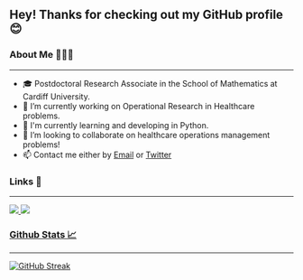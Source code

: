 ## Hey! Thanks for checking out my GitHub profile 😊

### About Me 👩🏻‍🎓
---
- 🎓 Postdoctoral Research Associate in the School of Mathematics at Cardiff University.
- 🏥 I’m currently working on Operational Research in Healthcare problems.
- 🌱 I'm currently learning and developing in Python.
- 👯 I’m looking to collaborate on healthcare operations management problems!
- 📫 Contact me either by [Email](WilliamsEM20@cardiff.ac.uk) or [Twitter](https://twitter.com/LizzieWilliams8)


### Links 🔗
---
<a href="https://www.linkedin.com/in/elizabeth-m-williams/">
    <img src="https://img.shields.io/badge/linkedin-%230077B5.svg?&style=for-the-badge&logo=linkedin&logoColor=white" />
<a href="https://www.researchgate.net/profile/Elizabeth-Williams-48">
    <img src="https://img.shields.io/badge/Research_Gate-00CCBB.svg?&style=for-the-badge&logo=ResearchGate&logoColor=white" />

### Github Stats 📈
---
[![GitHub Streak](https://github-readme-streak-stats.herokuapp.com/?user=Williamsem)](https://git.io/streak-stats)
